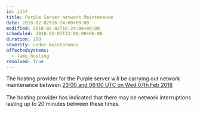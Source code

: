 ```yaml
---
id: id57
title: Purple Server Network Maintenance
date: 2018-02-02T16:24:00+00:00
modified: 2018-02-02T16:24:00+00:00
scheduled: 2018-02-07T23:00:00+00:00
duration: 180
severity: under-maintenance
affectedsystems:
  - lamp_hosting
resolved: true
---
```


The hosting provider for the Purple server will be carrying out network maintenance between [23:00 and 06:00 UTC on Wed 07th Feb 2018](https://www.timeanddate.com/worldclock/fixedtime.html?iso=20180207T23&ah=7)<br /><br />The hosting provider has indicated that there may be network interruptions lasting up to 20 minutes between these times.

